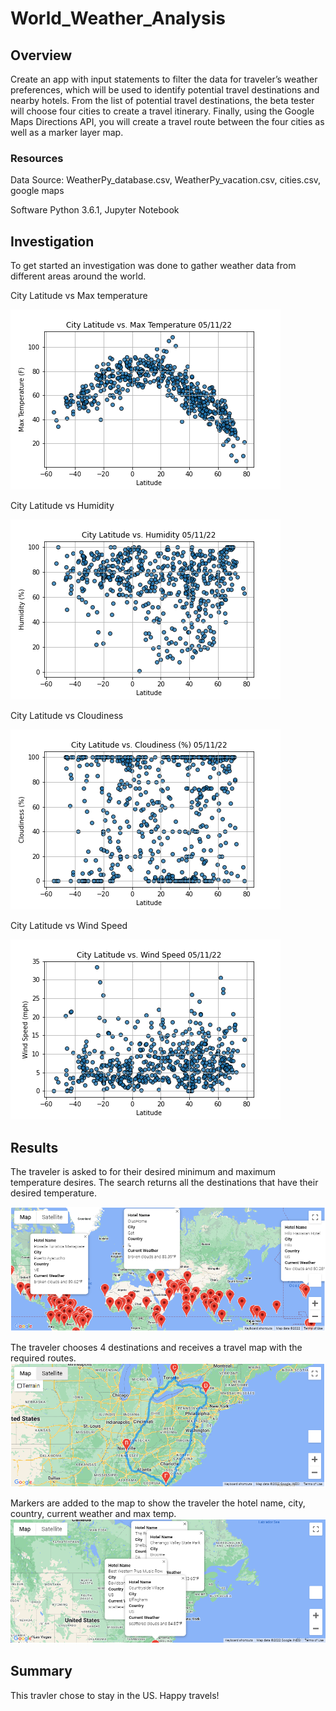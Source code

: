 # World_Weather_Analysis

## Overview
Create an app with input statements to filter the data for traveler’s weather preferences, which will be used to identify potential travel destinations and nearby hotels. From the list of potential travel destinations, the beta tester will choose four cities to create a travel itinerary. Finally, using the Google Maps Directions API, you will create a travel route between the four cities as well as a marker layer map.

### Resources
Data Source: WeatherPy_database.csv, WeatherPy_vacation.csv, cities.csv, google maps

Software Python 3.6.1, Jupyter Notebook

## Investigation
To get started an investigation was done to gather weather data from different areas around the world.

City Latitude vs Max temperature

![Max temperature](https://github.com/joeapodaca/World_Weather_Analysis/blob/main/weather_data/Fig1.png)

City Latitude vs Humidity

![Humidity](https://github.com/joeapodaca/World_Weather_Analysis/blob/main/weather_data/Fig2.png)

City Latitude vs Cloudiness

![Cloudiness](https://github.com/joeapodaca/World_Weather_Analysis/blob/main/weather_data/Fig3.png)

City Latitude vs Wind Speed

![Wind Speed](https://github.com/joeapodaca/World_Weather_Analysis/blob/main/weather_data/Fig4.png)

## Results
The traveler is asked to for their desired minimum and maximum temperature desires. The search returns all the destinations that have their desired temperature.

![Vacation search](https://github.com/joeapodaca/World_Weather_Analysis/blob/main/Vacation_Search/WeatherPy_vacation_map.PNG)


The traveler chooses 4 destinations and receives a travel map with the required routes.
![Weather travel map](https://github.com/joeapodaca/World_Weather_Analysis/blob/main/Vacation_Itinerary/WeatherPy_travel_map.PNG)


Markers are added to the map to show the traveler the hotel name, city, country, current weather and max temp.
![Weather travel map with markers](https://github.com/joeapodaca/World_Weather_Analysis/blob/main/Vacation_Itinerary/WeatherPy_travel_map_markers.PNG)



## Summary
This travler chose to stay in the US.  Happy travels!
